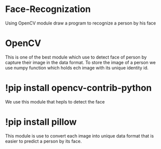 # Face-Recognization
Using OpenCV module draw a program to recognize a person by his face 
# OpenCV 
This is one of the best module which use to detect face of person by capture their image in the data format.
To store the image of a person we use numpy function which holds ech image with its unique identity id.

# !pip install opencv-contrib-python
We use this module that hepls to detect the face
# !pip install pillow
This module is use to convert each image into unique data format that is easier to predict a person by its face.
